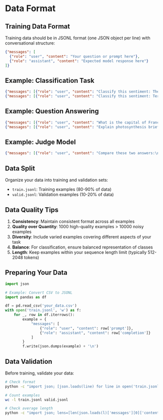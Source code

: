 # Data Format

## Training Data Format

Training data should be in JSONL format (one JSON object per line) with conversational structure:

```json
{"messages": [
  {"role": "user", "content": "Your question or prompt here"},
  {"role": "assistant", "content": "Expected model response here"}
]}
```

## Example: Classification Task

```json
{"messages": [{"role": "user", "content": "Classify this sentiment: The product exceeded my expectations!"}, {"role": "assistant", "content": "Positive"}]}
{"messages": [{"role": "user", "content": "Classify this sentiment: Terrible experience, would not recommend."}, {"role": "assistant", "content": "Negative"}]}
```

## Example: Question Answering

```json
{"messages": [{"role": "user", "content": "What is the capital of France?"}, {"role": "assistant", "content": "The capital of France is Paris."}]}
{"messages": [{"role": "user", "content": "Explain photosynthesis briefly."}, {"role": "assistant", "content": "Photosynthesis is the process by which plants convert sunlight, water, and carbon dioxide into glucose and oxygen."}]}
```

## Example: Judge Model

```json
{"messages": [{"role": "user", "content": "Compare these two answers:\n\nQuestion: What is 2+2?\nAnswer A: 4\nAnswer B: 5\n\nWhich is better?"}, {"role": "assistant", "content": "8 2\n\nAnswer A is correct (2+2=4), while Answer B is incorrect. Answer A demonstrates accurate mathematical knowledge.\n\n**Verdict:** A"}]}
```

## Data Split

Organize your data into training and validation sets:

- `train.jsonl`: Training examples (80-90% of data)
- `valid.jsonl`: Validation examples (10-20% of data)

## Data Quality Tips

1. **Consistency**: Maintain consistent format across all examples
2. **Quality over Quantity**: 1000 high-quality examples > 10000 noisy examples
3. **Diversity**: Include varied examples covering different aspects of your task
4. **Balance**: For classification, ensure balanced representation of classes
5. **Length**: Keep examples within your sequence length limit (typically 512-2048 tokens)

## Preparing Your Data

```python
import json

# Example: Convert CSV to JSONL
import pandas as df

df = pd.read_csv('your_data.csv')
with open('train.jsonl', 'w') as f:
    for _, row in df.iterrows():
        example = {
            "messages": [
                {"role": "user", "content": row['prompt']},
                {"role": "assistant", "content": row['completion']}
            ]
        }
        f.write(json.dumps(example) + '\n')
```

## Data Validation

Before training, validate your data:

```bash
# Check format
python -c "import json; [json.loads(line) for line in open('train.jsonl')]"

# Count examples
wc -l train.jsonl valid.jsonl

# Check average length
python -c "import json; lens=[len(json.loads(l)['messages'][0]['content']) for l in open('train.jsonl')]; print(f'Avg: {sum(lens)/len(lens):.0f}, Max: {max(lens)}')"
```
